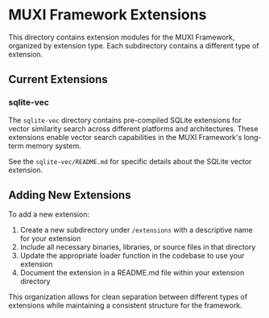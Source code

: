 # MUXI Framework Extensions

This directory contains extension modules for the MUXI Framework, organized by extension type. Each subdirectory contains a different type of extension.

## Current Extensions

### sqlite-vec

The `sqlite-vec` directory contains pre-compiled SQLite extensions for vector similarity search across different platforms and architectures. These extensions enable vector search capabilities in the MUXI Framework's long-term memory system.

See the `sqlite-vec/README.md` for specific details about the SQLite vector extension.

## Adding New Extensions

To add a new extension:

1. Create a new subdirectory under `/extensions` with a descriptive name for your extension
2. Include all necessary binaries, libraries, or source files in that directory
3. Update the appropriate loader function in the codebase to use your extension
4. Document the extension in a README.md file within your extension directory

This organization allows for clean separation between different types of extensions while maintaining a consistent structure for the framework.
